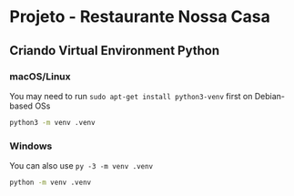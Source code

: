 # Projeto - Restaurante Nossa Casa


## Criando Virtual Environment Python

### macOS/Linux
You may need to run `sudo apt-get install python3-venv` first on Debian-based OSs
```bash
python3 -m venv .venv
```

### Windows
You can also use `py -3 -m venv .venv`
```bash
python -m venv .venv
```
